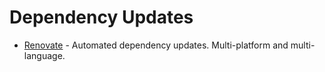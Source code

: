 # Dependency Updates

* [Renovate](https://github.com/renovatebot/renovate) - Automated dependency updates. Multi-platform and multi-language.